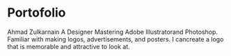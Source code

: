 # Portofolio
Ahmad Zulkarnain A Designer Mastering Adobe Illustratorand Photoshop. Familiar with making logos, advertisements, and posters. I cancreate a logo that is memorable and attractive to look at.
